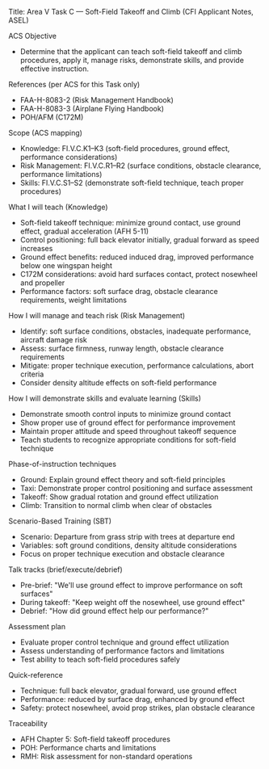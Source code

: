 Title: Area V Task C — Soft-Field Takeoff and Climb (CFI Applicant Notes, ASEL)

ACS Objective
- Determine that the applicant can teach soft-field takeoff and climb procedures, apply it, manage risks, demonstrate skills, and provide effective instruction.

References (per ACS for this Task only)
- FAA-H-8083-2 (Risk Management Handbook)
- FAA-H-8083-3 (Airplane Flying Handbook)
- POH/AFM (C172M)

Scope (ACS mapping)
- Knowledge: FI.V.C.K1–K3 (soft-field procedures, ground effect, performance considerations)
- Risk Management: FI.V.C.R1–R2 (surface conditions, obstacle clearance, performance limitations)
- Skills: FI.V.C.S1–S2 (demonstrate soft-field technique, teach proper procedures)

What I will teach (Knowledge)
- Soft-field takeoff technique: minimize ground contact, use ground effect, gradual acceleration (AFH 5-11)
- Control positioning: full back elevator initially, gradual forward as speed increases
- Ground effect benefits: reduced induced drag, improved performance below one wingspan height
- C172M considerations: avoid hard surfaces contact, protect nosewheel and propeller
- Performance factors: soft surface drag, obstacle clearance requirements, weight limitations

How I will manage and teach risk (Risk Management)
- Identify: soft surface conditions, obstacles, inadequate performance, aircraft damage risk
- Assess: surface firmness, runway length, obstacle clearance requirements
- Mitigate: proper technique execution, performance calculations, abort criteria
- Consider density altitude effects on soft-field performance

How I will demonstrate skills and evaluate learning (Skills)
- Demonstrate smooth control inputs to minimize ground contact
- Show proper use of ground effect for performance improvement
- Maintain proper attitude and speed throughout takeoff sequence
- Teach students to recognize appropriate conditions for soft-field technique

Phase-of-instruction techniques
- Ground: Explain ground effect theory and soft-field principles
- Taxi: Demonstrate proper control positioning and surface assessment
- Takeoff: Show gradual rotation and ground effect utilization
- Climb: Transition to normal climb when clear of obstacles

Scenario-Based Training (SBT)
- Scenario: Departure from grass strip with trees at departure end
- Variables: soft ground conditions, density altitude considerations
- Focus on proper technique execution and obstacle clearance

Talk tracks (brief/execute/debrief)
- Pre-brief: "We'll use ground effect to improve performance on soft surfaces"
- During takeoff: "Keep weight off the nosewheel, use ground effect"
- Debrief: "How did ground effect help our performance?"

Assessment plan
- Evaluate proper control technique and ground effect utilization
- Assess understanding of performance factors and limitations
- Test ability to teach soft-field procedures safely

Quick-reference
- Technique: full back elevator, gradual forward, use ground effect
- Performance: reduced by surface drag, enhanced by ground effect
- Safety: protect nosewheel, avoid prop strikes, plan obstacle clearance

Traceability
- AFH Chapter 5: Soft-field takeoff procedures
- POH: Performance charts and limitations
- RMH: Risk assessment for non-standard operations
